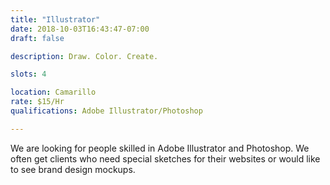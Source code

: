 ```yaml
---
title: "Illustrator"
date: 2018-10-03T16:43:47-07:00
draft: false

description: Draw. Color. Create.

slots: 4

location: Camarillo
rate: $15/Hr
qualifications: Adobe Illustrator/Photoshop

---
```


We are looking for people skilled in Adobe Illustrator and Photoshop. We often get clients who need special sketches for their websites or would like to see brand design mockups.